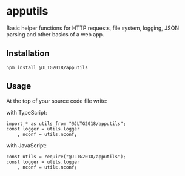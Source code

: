 # apputils

Basic helper functions for HTTP requests, file system, logging, JSON parsing and other basics of a web app.

## Installation

```
npm install @JLTG2018/apputils
```

## Usage

At the top of your source code file write:

with TypeScript:
```
import * as utils from "@JLTG2018/apputils";
const logger = utils.logger
    , nconf = utils.nconf;
```

with JavaScript:
```
const utils = require("@JLTG2018/apputils");
const logger = utils.logger
    , nconf = utils.nconf;
```